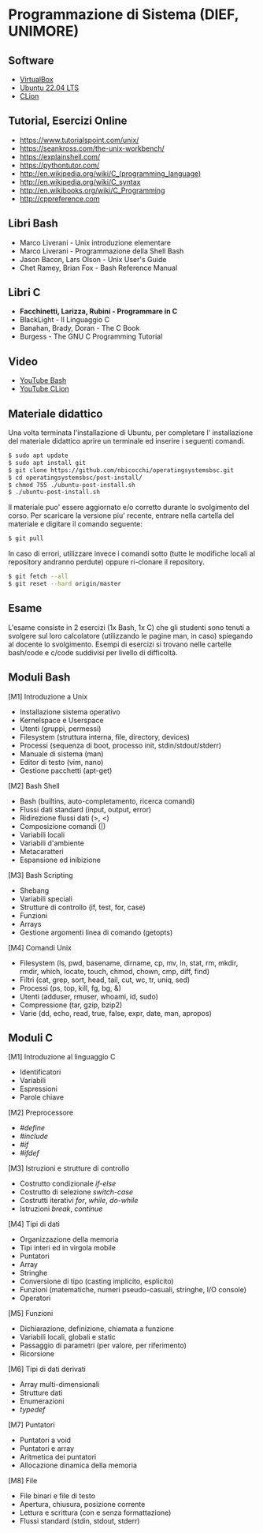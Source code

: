 # Programmazione di Sistema (DIEF, UNIMORE)

## Software
* [VirtualBox](https://www.virtualbox.org/wiki/Downloads)
* [Ubuntu 22.04 LTS](https://ubuntubudgie.org/)
* [CLion](https://www.jetbrains.com/clion/)

## Tutorial, Esercizi Online
* https://www.tutorialspoint.com/unix/
* https://seankross.com/the-unix-workbench/
* https://explainshell.com/
* https://pythontutor.com/
* http://en.wikipedia.org/wiki/C_(programming_language)
* http://en.wikipedia.org/wiki/C_syntax
* http://en.wikibooks.org/wiki/C_Programming
* http://cppreference.com 

## Libri Bash
* Marco Liverani - Unix introduzione elementare
* Marco Liverani - Programmazione della Shell Bash
* Jason Bacon, Lars Olson - Unix User's Guide
* Chet Ramey, Brian Fox - Bash Reference Manual

## Libri C
* **Facchinetti, Larizza, Rubini - Programmare in C**
* BlackLight - Il Linguaggio C
* Banahan, Brady, Doran - The C Book
* Burgess - The GNU C Programming Tutorial

## Video
* [YouTube Bash](https://www.youtube.com/watch?v=62-hJarauK4&list=PLhlcRDRHVUzR-5TKDC1VPMtyhEyyQ5uwy)
* [YouTube CLion](https://www.youtube.com/playlist?list=PLQ176FUIyIUb_J7ZEi2IDe9132-dq_vQL)

## Materiale didattico
Una volta terminata l'installazione di Ubuntu, per completare l' installazione del materiale didattico aprire un terminale ed inserire i seguenti comandi. 

```bash
$ sudo apt update
$ sudo apt install git 
$ git clone https://github.com/nbicocchi/operatingsystemsbsc.git
$ cd operatingsystemsbsc/post-install/
$ chmod 755 ./ubuntu-post-install.sh
$ ./ubuntu-post-install.sh
```

Il materiale puo' essere aggiornato e/o corretto durante lo svolgimento del corso. Per scaricare la versione piu' recente, entrare nella cartella del materiale e digitare il comando seguente:

```bash
$ git pull 
```
In caso di errori, utilizzare invece i comandi sotto (tutte le modifiche locali al repository andranno perdute) oppure ri-clonare il repository.

```bash
$ git fetch --all
$ git reset --hard origin/master
```

## Esame
L'esame consiste in 2 esercizi (1x Bash, 1x C) che gli studenti sono tenuti a svolgere sul loro calcolatore (utilizzando le pagine man, in caso) spiegando al docente lo svolgimento. Esempi di esercizi si trovano nelle cartelle bash/code e c/code suddivisi per livello di difficoltà.

## Moduli Bash
[M1] Introduzione a Unix
* Installazione sistema operativo
* Kernelspace e Userspace
* Utenti (gruppi, permessi)
* Filesystem (struttura interna, file, directory, devices)
* Processi (sequenza di boot, processo init, stdin/stdout/stderr)
* Manuale di sistema (man)
* Editor di testo (vim, nano)
* Gestione pacchetti (apt-get)

[M2] Bash Shell
* Bash (builtins, auto-completamento, ricerca comandi)
* Flussi dati standard (input, output, error)
* Ridirezione flussi dati (>, <)
* Composizione comandi (|)
* Variabili locali
* Variabili d'ambiente
* Metacaratteri
* Espansione ed inibizione

[M3] Bash Scripting
* Shebang
* Variabili speciali
* Strutture di controllo (if, test, for, case)
* Funzioni
* Arrays
* Gestione argomenti linea di comando (getopts)

[M4] Comandi Unix
* Filesystem (ls, pwd, basename, dirname, cp, mv, ln, stat, rm, mkdir, rmdir, which, locate, touch, chmod, chown, cmp, diff, find)
* Filtri (cat, grep, sort, head, tail, cut, wc, tr, uniq, sed)
* Processi (ps, top, kill, fg, bg, &)
* Utenti (adduser, rmuser, whoami, id, sudo)
* Compressione (tar, gzip, bzip2)
* Varie (dd, echo, read, true, false, expr, date, man, apropos)

## Moduli C
[M1] Introduzione al linguaggio C
* Identificatori
* Variabili
* Espressioni
* Parole chiave

[M2] Preprocessore
* *\#define*
* *\#include*
* *\#if*
* *\#ifdef*

[M3] Istruzioni e strutture di controllo
* Costrutto condizionale *if-else*
* Costrutto di selezione *switch-case*
* Costrutti iterativi *for*, *while*, *do-while*
* Istruzioni *break*, *continue*

[M4] Tipi di dati
* Organizzazione della memoria
* Tipi interi ed in virgola mobile
* Puntatori
* Array
* Stringhe 
* Conversione di tipo (casting implicito, esplicito)
* Funzioni (matematiche, numeri pseudo-casuali, stringhe, I/O console)
* Operatori

[M5] Funzioni
* Dichiarazione, definizione, chiamata a funzione
* Variabili locali, globali e static
* Passaggio di parametri (per valore, per riferimento)
* Ricorsione

[M6] Tipi di dati derivati
* Array multi-dimensionali
* Strutture dati
* Enumerazioni
* *typedef*

[M7] Puntatori 
* Puntatori a void
* Puntatori e array
* Aritmetica dei puntatori
* Allocazione dinamica della memoria

[M8] File
* File binari e file di testo
* Apertura, chiusura, posizione corrente
* Lettura e scrittura (con e senza formattazione)
* Flussi standard (stdin, stdout, stderr)
